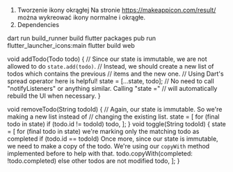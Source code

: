 1. Tworzenie ikony okrągłej
    Na stronie https://makeappicon.com/result/ można wykreować ikony normalne i okrągłe.
2. Dependencies

 dart run build_runner build
 flutter packages pub run flutter_launcher_icons:main
 flutter build web

 void addTodo(Todo todo) {
    // Since our state is immutable, we are not allowed to do `state.add(todo)`.
    // Instead, we should create a new list of todos which contains the previous
    // items and the new one.
    // Using Dart's spread operator here is helpful!
 state = [...state, todo];
    // No need to call "notifyListeners" or anything similar. Calling "state ="
    // will automatically rebuild the UI when necessary.
 }

 void removeTodo(String todoId) {
   // Again, our state is immutable. So we're making a new list instead of
   // changing the existing list.
   state = [
     for (final todo in state)
       if (todo.id != todoId) todo,
   ];
 }
 void toggle(String todoId) {
   state = [
     for (final todo in state)
        we're marking only the matching todo as completed
       if (todo.id == todoId)
         Once more, since our state is immutable, we need to make a copy
         of the todo. We're using our `copyWith` method implemented before
         to help with that.
         todo.copyWith(completed: !todo.completed)
       else
            other todos are not modified
         todo,
   ];
 }
